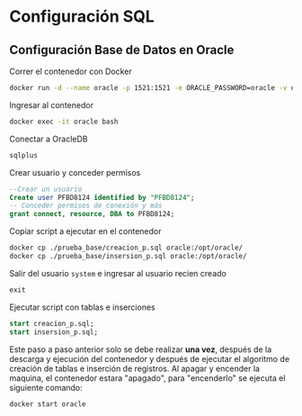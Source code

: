 # Configuración SQL

## Configuración Base de Datos en Oracle

Correr el contenedor con Docker

```bash
docker run -d --name oracle -p 1521:1521 -e ORACLE_PASSWORD=oracle -v data:/opt/oracle/oradata gvenzl/oracle-xe:21-slim
```

Ingresar al contenedor

```bash
docker exec -it oracle bash
```

Conectar a OracleDB

```bash
sqlplus
```

Crear usuario y conceder permisos

```sql
--Crear un usuario
Create user PFBD8124 identified by "PFBD8124";
-- Conceder permisos de conexión y más
grant connect, resource, DBA to PFBD8124;
```

Copiar script a ejecutar en el contenedor

```bash
docker cp ./prueba_base/creacion_p.sql oracle:/opt/oracle/
docker cp ./prueba_base/insersion_p.sql oracle:/opt/oracle/
```

Salir del usuario `system` e ingresar al usuario recien creado

```sql
exit
```

Ejecutar script con tablas e inserciones

```sql
start creacion_p.sql;
start insersion_p.sql;
```

Este paso a paso anterior solo se debe realizar **una vez**, después de la descarga y ejecución del contenedor y después de ejecutar el algoritmo de creación de tablas e inserción de registros. Al apagar y encender la maquina, el contenedor estara "apagado", para "encenderlo" se ejecuta el siguiente comando:

```bash
docker start oracle
```
